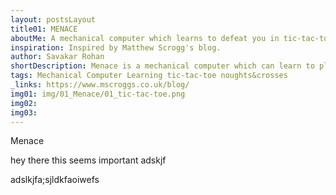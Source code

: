 ```yaml
---
layout: postsLayout
title01: MENACE
aboutMe: A mechanical computer which learns to defeat you in tic-tac-toe
inspiration: Inspired by Matthew Scrogg's blog.
author: Savakar Rohan
shortDescription: Menace is a mechanical computer which can learn to play the classic game of tic-tac-toe and learn to make decisions in a better manner
tags: Mechanical Computer Learning tic-tac-toe noughts&crosses
_links: https://www.mscroggs.co.uk/blog/
img01: img/01_Menace/01_tic-tac-toe.png
img02:
img03:
---
```


Menace

hey there this seems important
adskjf

adslkjfa;sjldkfaoiwefs
